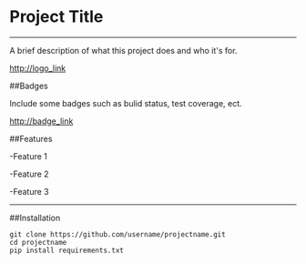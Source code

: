# Project Title
---

A brief description of what this project does and who it's for.

<http://logo_link>

##Badges

Include some badges such as bulid status, test coverage, ect.

<http://badge_link>

##Features

-Feature 1

-Feature 2

-Feature 3

---

##Installation

    git clone https://github.com/username/projectname.git
    cd projectname
    pip install requirements.txt
